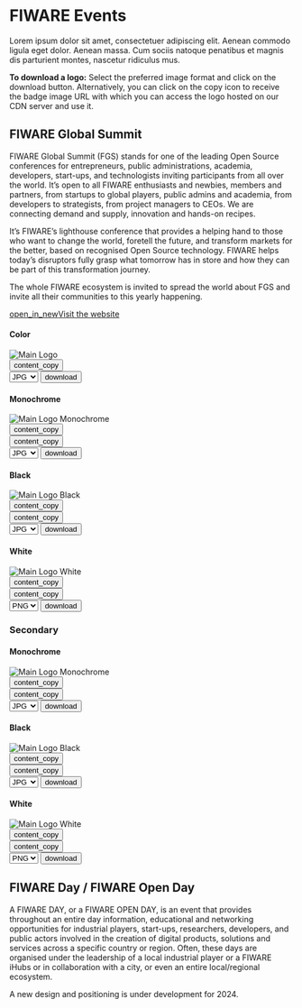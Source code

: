 <div id="social-meta">
<meta property="og:title" content="Guidelines for the usage of FIWARE logos and visual identity" />
<meta property="og:description" content="These guidelines help you to use best our FIWARE brand assets." />
<meta property="og:type" content="documentation" />
<meta property="og:url" content="https://fiware-brand-guide.readthedocs.org" />
<meta property="og:image" content="https://www.fiware.org/wp-content/uploads/FF_Banner_General.png" />
<meta name="twitter:card" content="summary_large_image">
<meta name="twitter:site" content="@FIWARE">
<meta name="twitter:title" content="Guidelines for the usage of FIWARE logos and visual identity">
<meta name="twitter:description" content="These guidelines help you to use best our FIWARE brand assets.">
<meta name="twitter:image" content="https://www.fiware.org/wp-content/uploads/FF_Banner_General.png">
</div>

# FIWARE Events

Lorem ipsum dolor sit amet, consectetuer adipiscing elit. Aenean commodo ligula eget dolor. Aenean massa. Cum sociis natoque penatibus et magnis dis parturient montes, nascetur ridiculus mus.

**To download a logo:** Select the preferred image format and click on the download button. Alternatively, you can click on the copy icon to receive the badge image URL with which you can access the logo hosted on our CDN server and use it.

## FIWARE Global Summit
<p class="description">FIWARE Global Summit (FGS) stands for one of the leading Open Source conferences for entrepreneurs, public administrations, academia, developers, start-ups, and technologists inviting participants from all over the world. It’s open to all FIWARE enthusiasts and newbies, members and partners, from startups to global players, public admins and academia, from developers to strategists, from project managers to CEOs. We are connecting demand and supply, innovation and hands-on recipes.</p>
<p class="description">It’s FIWARE’s lighthouse conference that provides a helping hand to those who want to change the world, foretell the future, and transform markets for the better, based on recognised Open Source technology. FIWARE helps today’s disruptors fully grasp what tomorrow has in store and how they can be part of this transformation journey.</p>
<p class="description">The whole FIWARE ecosystem is invited to spread the world about FGS and invite all their communities to this yearly happening.</p>
<div class="primary-btn">
    <a href="https://www.fiware.org/global-summit/" target="_blank"><span class="material-symbols-outlined">open_in_new</span>Visit the website</a>
</div>

<div class="section-container">
    <div class="main-container">
        <div class="title-container">
            <h4>Color</h4>
        </div>
        <div class="logo-container square"><img src="https://www.fiware.org/custom/brand-guide/img/logo/events/fgs/svg/logo-fgs.svg" alt="Main Logo" onContextMenu="return false;">
            <div class="dwl-container">
                <button class="copy" data-clipboard-text="https://www.fiware.org/custom/brand-guide/img/logo/events/fgs/svg/logo-fgs.svg" data-original-title="Copied!"><span class="material-symbols-outlined">content_copy</span></button>
                <form target="_blank" onsubmit="this.action = document.getElementById('logo-fgs').value">
                    <select id="logo-fgs">
                        <option value="https://www.fiware.org/custom/brand-guide/img/logo/events/fgs/jpg/logo-fgs.jpg">JPG</option>
                        <option value="https://www.fiware.org/custom/brand-guide/img/logo/events/fgs/png/logo-fgs.png">PNG</option>
                        <option value="https://www.fiware.org/custom/brand-guide/img/logo/events/fgs/svg/logo-fgs.svg">SVG</option>
                        <option value="https://www.fiware.org/custom/brand-guide/img/logo/events/fgs/eps/logo-fgs.eps">EPS</option>
                    </select>
                    <input type="submit" value="download" class="material-symbols-outlined dwl" />
                </form>
            </div>
        </div>
    </div>
    <div class="grid">
        <div class="grid-items">
            <div class="col-3 scroll-x">
                <h4>Monochrome</h4>
                <div  class="logo-container square"><img src="https://www.fiware.org/custom/brand-guide/img/logo/events/fgs/svg/logo-fgs-orange.svg" alt="Main Logo Monochrome" onContextMenu="return false;">
                    <div class="dwl-container-m">
                        <button class="copy" data-clipboard-text="https://www.fiware.org/custom/brand-guide/img/logo/events/fgs/svg/logo-fgs-orange.svg" data-original-title="Copied!"><span class="material-symbols-outlined">content_copy</span></button>
                    </div>
                </div>
                <div class="dwl-container">
                <button class="copy" data-clipboard-text="https://www.fiware.org/custom/brand-guide/img/logo/events/fgs/svg/logo-fgs-orange.svg" data-original-title="Copied!"><span class="material-symbols-outlined">content_copy</span></button>
                    <form target="_blank" onsubmit="this.action = document.getElementById('logo-fgs-orange').value">
                        <select id="logo-fgs-orange">
                            <option value="https://www.fiware.org/custom/brand-guide/img/logo/events/fgs/jpg/logo-fgs-orange.jpg">JPG</option>
                            <option value="https://www.fiware.org/custom/brand-guide/img/logo/events/fgs/png/logo-fgs-orange.png">PNG</option>
                            <option value="https://www.fiware.org/custom/brand-guide/img/logo/events/fgs/svg/logo-fgs-orange.svg">SVG</option>
                            <option value="https://www.fiware.org/custom/brand-guide/img/logo/events/fgs/eps/logo-fgs-orange.eps">EPS</option>
                        </select>
                        <input type="submit" value="download" class="material-symbols-outlined dwl" />
                    </form>
                </div>
            </div>
            <div class="col-3 scroll-x">
                <h4>Black</h4>
                    <div class="logo-container square"><img src="https://www.fiware.org/custom/brand-guide/img/logo/events/fgs/svg/logo-fgs-black.svg" alt="Main Logo Black" onContextMenu="return false;">
                        <div class="dwl-container-m">
                            <button class="copy" data-clipboard-text="https://www.fiware.org/custom/brand-guide/img/logo/events/fgs/svg/logo-fgs-black.svg" data-original-title="Copied!"><span class="material-symbols-outlined">content_copy</span></button>
                        </div>
                    </div>
                    <div class="dwl-container">
                    <button class="copy" data-clipboard-text="https://www.fiware.org/custom/brand-guide/img/logo/events/fgs/svg/logo-fgs-black.svg" data-original-title="Copied!"><span class="material-symbols-outlined">content_copy</span></button>
                        <form target="_blank" onsubmit="this.action = document.getElementById('logo-fgs-black').value">
                            <select id="logo-fgs-black">
                                <option value="https://www.fiware.org/custom/brand-guide/img/logo/events/fgs/jpg/logo-fgs-black.jpg">JPG</option>
                                <option value="https://www.fiware.org/custom/brand-guide/img/logo/events/fgs/png/logo-fgs-black.png">PNG</option>
                                <option value="https://www.fiware.org/custom/brand-guide/img/logo/events/fgs/svg/logo-fgs-black.svg">SVG</option>
                                <option value="https://www.fiware.org/custom/brand-guide/img/logo/events/fgs/eps/logo-fgs-black.eps">EPS</option>
                            </select>
                            <input type="submit" value="download" class="material-symbols-outlined dwl" />
                        </form>
                    </div>
            </div>
            <div class="col-3 scroll-x">
                <h4>White</h4>
                <div class="logo-container negative square"><img src="https://www.fiware.org/custom/brand-guide/img/logo/events/fgs/svg/logo-fgs-white.svg" alt="Main Logo White" onContextMenu="return false;">
                    <div class="dwl-container-m">
                        <button class="copy ico-negative" data-clipboard-text="https://www.fiware.org/custom/brand-guide/img/logo/events/fgs/svg/logo-fgs-white.svg" data-original-title="Copied!"><span class="material-symbols-outlined">content_copy</span></button>
                    </div>
                </div>
                <div class="dwl-container">
                    <button class="copy" data-clipboard-text="https://www.fiware.org/custom/brand-guide/img/logo/events/fgs/svg/logo-fgs-white.svg" data-original-title="Copied!"><span class="material-symbols-outlined">content_copy</span></button>
                    <form target="_blank" onsubmit="this.action = document.getElementById('logo-fgs-white').value">
                        <select id="logo-fgs-white">
                            <option value="https://www.fiware.org/custom/brand-guide/img/logo/events/fgs/png/logo-fgs-white.png">PNG</option>
                            <option value="https://www.fiware.org/custom/brand-guide/img/logo/events/fgs/svg/logo-fgs-white.svg">SVG</option>
                            <option value="https://www.fiware.org/custom/brand-guide/img/logo/events/fgs/eps/logo-fgs-white.eps">EPS</option>
                        </select>
                        <input type="submit" value="download" class="material-symbols-outlined dwl" />
                    </form>
                </div>
            </div>
        </div>
    </div>
    <div class="secondary-container">
        <div class="title-container">
            <h3 class="title-section">Secondary</h3>
        </div>
        <div class="grid">
            <div class="grid-items">
                <div class="col-3 scroll-x">
                    <h4>Monochrome</h4>
                    <div class="logo-container square"><img src="https://www.fiware.org/custom/brand-guide/img/logo/events/fgs/svg/logo-fgs-secondary.svg" alt="Main Logo Monochrome" onContextMenu="return false;">
                        <div class="dwl-container-m">
                            <button class="copy" data-clipboard-text="https://www.fiware.org/custom/brand-guide/img/logo/events/fgs/svg/logo-fgs-secondary.svg" data-original-title="Copied!"><span class="material-symbols-outlined">content_copy</span></button>
                        </div>
                    </div>
                    <div class="dwl-container">
                    <button class="copy" data-clipboard-text="https://www.fiware.org/custom/brand-guide/img/logo/events/fgs/svg/logo-fgs-secondary.svg" data-original-title="Copied!"><span class="material-symbols-outlined">content_copy</span></button>
                        <form target="_blank" onsubmit="this.action = document.getElementById('logo-fgs-secondary').value">
                            <select id="logo-fgs-secondary">
                                <option value="https://www.fiware.org/custom/brand-guide/img/logo/events/fgs/jpg/logo-fgs-secondary.jpg">JPG</option>
                                <option value="https://www.fiware.org/custom/brand-guide/img/logo/events/fgs/png/logo-fgs-secondary.png">PNG</option>
                                <option value="https://www.fiware.org/custom/brand-guide/img/logo/events/fgs/svg/logo-fgs-secondary.svg">SVG</option>
                                <option value="https://www.fiware.org/custom/brand-guide/img/logo/events/fgs/eps/logo-fgs-secondary.eps">EPS</option>
                            </select>
                            <input type="submit" value="download" class="material-symbols-outlined dwl" />
                        </form>
                    </div>
                </div>
                <div class="col-3 scroll-x">
                    <h4>Black</h4>
                        <div class="logo-container square"><img src="https://www.fiware.org/custom/brand-guide/img/logo/events/fgs/svg/logo-fgs-secondary-black.svg" alt="Main Logo Black" onContextMenu="return false;">
                            <div class="dwl-container-m">
                                <button class="copy" data-clipboard-text="https://www.fiware.org/custom/brand-guide/img/logo/events/fgs/svg/logo-fgs-secondary-black.svg" data-original-title="Copied!"><span class="material-symbols-outlined">content_copy</span></button>
                            </div>
                        </div>
                        <div class="dwl-container">
                        <button class="copy" data-clipboard-text="https://www.fiware.org/custom/brand-guide/img/logo/events/fgs/svg/logo-fgs-secondary-black.svg" data-original-title="Copied!"><span class="material-symbols-outlined">content_copy</span></button>
                            <form target="_blank" onsubmit="this.action = document.getElementById('logo-fgs-secondary-black').value">
                                <select id="logo-fgs-secondary-black">
                                    <option value="https://www.fiware.org/custom/brand-guide/img/logo/events/fgs/jpg/logo-fgs-secondary-black.jpg">JPG</option>
                                    <option value="https://www.fiware.org/custom/brand-guide/img/logo/events/fgs/png/logo-fgs-secondary-black.png">PNG</option>
                                    <option value="https://www.fiware.org/custom/brand-guide/img/logo/events/fgs/svg/logo-fgs-secondary-black.svg">SVG</option>
                                    <option value="https://www.fiware.org/custom/brand-guide/img/logo/events/fgs/eps/logo-fgs-secondary-black.eps">EPS</option>
                                </select>
                                <input type="submit" value="download" class="material-symbols-outlined dwl" />
                            </form>
                        </div>
                </div>
                <div class="col-3 scroll-x">
                    <h4>White</h4>
                    <div class="logo-container negative square"><img src="https://www.fiware.org/custom/brand-guide/img/logo/events/fgs/svg/logo-fgs-secondary-white.svg" alt="Main Logo White" onContextMenu="return false;">
                        <div class="dwl-container-m">
                            <button class="copy ico-negative" data-clipboard-text="https://www.fiware.org/custom/brand-guide/img/logo/events/fgs/svg/logo-fgs-secondary-white.svg" data-original-title="Copied!"><span class="material-symbols-outlined">content_copy</span></button>
                        </div>
                    </div>
                    <div class="dwl-container">
                        <button class="copy" data-clipboard-text="https://www.fiware.org/custom/brand-guide/img/logo/events/fgs/svg/logo-fgs-secondary-white.svg" data-original-title="Copied!"><span class="material-symbols-outlined">content_copy</span></button>
                        <form target="_blank" onsubmit="this.action = document.getElementById('logo-fgs-secondary-white').value">
                            <select id="logo-fgs-secondary-white">
                                <option value="https://www.fiware.org/custom/brand-guide/img/logo/events/fgs/png/logo-fgs-secondary-white.png">PNG</option>
                                <option value="https://www.fiware.org/custom/brand-guide/img/logo/events/fgs/svg/logo-fgs-secondary-white.svg">SVG</option>
                                <option value="https://www.fiware.org/custom/brand-guide/img/logo/events/fgs/eps/logo-fgs-secondary-white.eps">EPS</option>
                            </select>
                            <input type="submit" value="download" class="material-symbols-outlined dwl" />
                        </form>
                    </div>
                </div>
            </div>
        </div>
    </div>
</div>

## FIWARE Day / FIWARE Open Day
<p class="description">A FIWARE DAY, or a FIWARE OPEN DAY, is an event that provides throughout an entire day information, educational and networking opportunities for industrial players, start-ups, researchers, developers, and public actors involved in the creation of digital products, solutions and services across a specific country or region. Often, these days are organised under the leadership of a local industrial player or a FIWARE iHubs or in collaboration with a city, or even an entire local/regional ecosystem.</p>
<p class="description">A new design and positioning is under development for 2024.</p>
